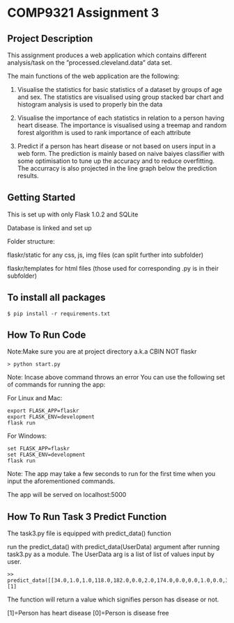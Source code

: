 # COMP9321 Assignment 3

## Project Description
This assignment produces a web application which contains different analysis/task on the ”processed.cleveland.data” data set.

The main functions of the web application are the following:
1) Visualise the statistics for basic statistics of a dataset by groups of
age and sex. The statistics are visualised using group stacked bar chart and histogram analysis is used to properly bin the data

2) Visualise the importance of each statistics in relation to a person having heart disease. The importance is visualised using a treemap and random forest algorithm is used to rank importance of each attribute

3) Predict if a person has heart disease or not based on users input in a web form. The prediction is mainly based on naive baiyes classifier with some optimisation to tune up the accuracy and to reduce overfitting. The accurracy is also projected in the line graph below the prediction results.

## Getting Started

This is set up with only Flask 1.0.2 and SQLite

Database is linked and set up


Folder structure:

flaskr/static for any css, js, img files (can split further into subfolder)

flaskr/templates for html files (those used for corresponding .py is in their subfolder)

## To install all packages

```
$ pip install -r requirements.txt

```

## How To Run Code
Note:Make sure you are at project directory a.k.a CBIN NOT flaskr

```
> python start.py

```

Note: Incase above command throws an error 
You can use the following set of commands for running the app:

For Linux and Mac:

```
export FLASK_APP=flaskr
export FLASK_ENV=development
flask run

```

For Windows:

```
set FLASK_APP=flaskr
set FLASK_ENV=development
flask run

```
Note: The app may take a few seconds to run for the first time when you input the aforementioned commands.

The app will be served on localhost:5000

## How To Run Task 3 Predict Function

The task3.py file is equipped with predict_data() function

run the predict_data() with predict_data(UserData) argument after running task3.py as a module.
The UserData arg is a list of list of values input by user. 

```
>> predict_data([[34.0,1.0,1.0,118.0,182.0,0.0,2.0,174.0,0.0,0.0,1.0,0.0,3.0]])
[1]
```
The function will return a value which signifies person has disease or not.

[1]=Person has heart disease
[0]=Person is disease free
